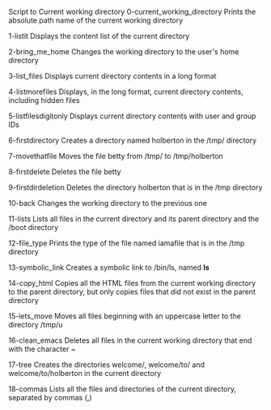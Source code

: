 Script to Current working directory
0-current_working_directory	Prints the absolute path name of the current working directory

1-listit			Displays the content list of the current directory

2-bring_me_home			Changes the working directory to the user's home directory

3-list_files			Displays current directory contents in a long format

4-listmorefiles			Displays, in the long format, current directory contents, including hidden files

5-listfilesdigitonly		Displays current directory contents with user and group IDs

6-firstdirectory		Creates a directory named holberton in the /tmp/ directory

7-movethatfile			Moves the file betty from /tmp/ to /tmp/holberton

8-firstdelete			Deletes the file betty

9-firstdirdeletion		Deletes the directory holberton that is in the /tmp directory

10-back				Changes the working directory to the previous one

11-lists			Lists all files in the current directory and its parent directory and the /boot directory

12-file_type			Prints the type of the file named iamafile that is in the /tmp directory

13-symbolic_link		Creates a symbolic link to /bin/ls, named __ls__

14-copy_html			Copies all the HTML files from the current working directory to the parent directory, but only copies files that did not exist in the parent directory

15-lets_move			Moves all files beginning with an uppercase letter to the directory /tmp/u

16-clean_emacs			Deletes all files in the current working directory that end with the character ~

17-tree				Creates the directories welcome/, welcome/to/ and welcome/to/holberton in the current directory

18-commas			Lists all the files and directories of the current directory, separated by commas (,)